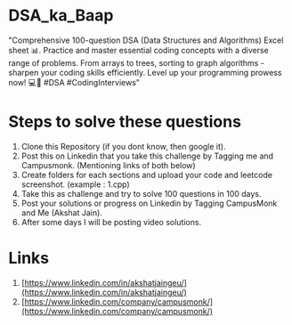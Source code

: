 # DSA_ka_Baap
"Comprehensive 100-question DSA (Data Structures and Algorithms) Excel sheet 📊. Practice and master essential coding concepts with a diverse range of problems. From arrays to trees, sorting to graph algorithms - sharpen your coding skills efficiently. Level up your programming prowess now! 💻🚀 #DSA #CodingInterviews"

# Steps to solve these questions
1. Clone this Repository (if you dont know, then google it).
2. Post this on Linkedin that you take this challenge by Tagging me and Campusmonk. (Mentioning links of both below)
3. Create folders for each sections and upload your code and leetcode screenshot. (example :  1.cpp)
4. Take this as challenge and try to solve 100 questions in 100 days.
5. Post your solutions or progress on Linkedin by Tagging CampusMonk and Me (Akshat Jain).
6. After some days I will be posting video solutions.


# Links
1. [https://www.linkedin.com/in/akshatjaingeu/](https://www.linkedin.com/in/akshatjaingeu/)
2. [https://www.linkedin.com/company/campusmonk/](https://www.linkedin.com/company/campusmonk/)
